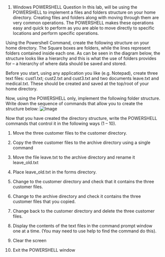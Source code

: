 1. Windows POWERSHELL Question
In this lab, will be using the POWERSHELL to implement a files and folders structure on your home directory. Creating files and folders along with moving through them are very common operations. The POWERSHELL makes these operations easy and quick to perform as you are able to move directly to specific locations and perform specific operations.

Using the Powershell Command, create the following structure on your home directory. The Square boxes are folders, while the lines represent folders contained inside each one. As can be seen in the diagram below, the structure looks like a hierarchy and this is what the use of folders provides for – a hierarchy of where data should be saved and stored.

Before you start, using any application you like (e.g. Notepad), create three text files: cust1.txt; cust2.txt and cust3.txt and two documents leave.txt and medical.txt. These should be created and saved at the top/root of your home directory.

Now, using the POWERSHELL only, implement the following folder structure. Write down the sequence of commands that allow you to create the structure below:
![Image](https://github.com/user-attachments/assets/af80b834-ab25-48e4-a7b4-97b69c7f34a9)

Now that you have created the directory structure, write the POWERSHELL commands that control it in the following ways (1 – 10).

1. Move the three customer files to the customer directory.

2. Copy the three customer files to the archive directory using a single command

3. Move the file leave.txt to the archive directory and rename it leave_old.txt

4. Place leave_old.txt in the forms directory.

5. Change to the customer directory and check that it contains the three customer files.

6. Change to the archive directory and check it contains the three customer files that you copied.

7. Change back to the customer directory and delete the three customer files.

8. Display the contents of the text files in the command prompt window one at a time. (You may need to use help to find the command do this).

9. Clear the screen

10. Exit the POWERSHELL window
